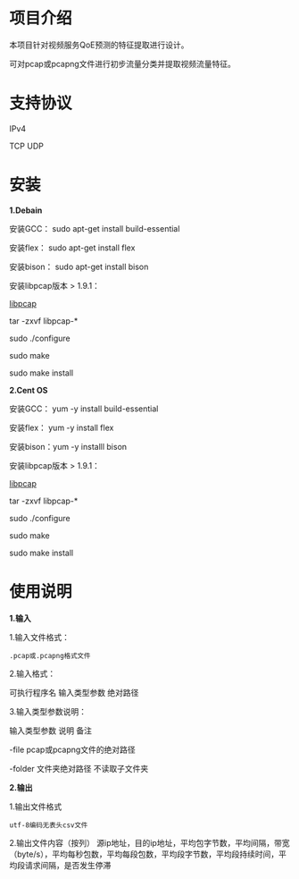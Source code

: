# 项目介绍
本项目针对视频服务QoE预测的特征提取进行设计。

可对pcap或pcapng文件进行初步流量分类并提取视频流量特征。
# 支持协议

IPv4

TCP UDP

# 安装

**1.Debain**

安装GCC： sudo apt-get install build-essential

安装flex： sudo apt-get install flex

安装bison： sudo apt-get install bison

安装libpcap版本 > 1.9.1：

[libpcap](https://www.tcpdump.org/release)

tar -zxvf libpcap-*

sudo ./configure

sudo make

sudo make install


**2.Cent OS**

安装GCC： yum -y install build-essential

安装flex： yum -y install flex

安装bison：yum -y installl bison

安装libpcap版本 > 1.9.1：

[libpcap](https://www.tcpdump.org/release)

tar -zxvf libpcap-*

sudo ./configure

sudo make

sudo make install



# 使用说明
**1.输入**

1.输入文件格式：

    .pcap或.pcapng格式文件

     
2.输入格式： 

可执行程序名 输入类型参数 绝对路径 
     
3.输入类型参数说明：

输入类型参数 说明 备注

-file pcap或pcapng文件的绝对路径

-folder 文件夹绝对路径 不读取子文件夹 
    


**2.输出**

1.输出文件格式

    utf-8编码无表头csv文件

2.输出文件内容（按列）
源ip地址，目的ip地址，平均包字节数，平均间隔，带宽（byte/s），平均每秒包数，平均每段包数，平均段字节数，平均段持续时间，平均段请求间隔，是否发生停滞
